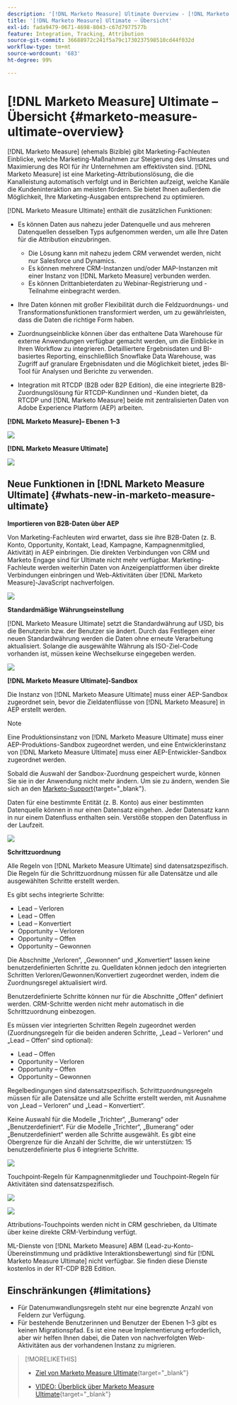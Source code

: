 ```yaml
---
description: '[!DNL Marketo Measure] Ultimate Overview - [!DNL Marketo Measure]'
title: '[!DNL Marketo Measure] Ultimate – Übersicht'
exl-id: fada9479-0671-4698-8043-c67d7977577b
feature: Integration, Tracking, Attribution
source-git-commit: 36688972c241f5a79c1730237598510cd44f032d
workflow-type: tm+mt
source-wordcount: '683'
ht-degree: 99%

---
```


# [!DNL Marketo Measure] Ultimate – Übersicht {#marketo-measure-ultimate-overview}

[!DNL Marketo Measure] (ehemals Bizible) gibt Marketing-Fachleuten Einblicke, welche Marketing-Maßnahmen zur Steigerung des Umsatzes und Maximierung des ROI für ihr Unternehmen am effektivsten sind. [!DNL Marketo Measure] ist eine Marketing-Attributionslösung, die die Kanalleistung automatisch verfolgt und in Berichten aufzeigt, welche Kanäle die Kundeninteraktion am meisten fördern. Sie bietet Ihnen außerdem die Möglichkeit, Ihre Marketing-Ausgaben entsprechend zu optimieren.

[!DNL Marketo Measure Ultimate] enthält die zusätzlichen Funktionen:

* Es können Daten aus nahezu jeder Datenquelle und aus mehreren Datenquellen desselben Typs aufgenommen werden, um alle Ihre Daten für die Attribution einzubringen.
   * Die Lösung kann mit nahezu jedem CRM verwendet werden, nicht nur Salesforce und Dynamics.
   * Es können mehrere CRM-Instanzen und/oder MAP-Instanzen mit einer Instanz von [!DNL Marketo Measure] verbunden werden.
   * Es können Drittanbieterdaten zu Webinar-Registrierung und -Teilnahme einbegracht werden.

* Ihre Daten können mit großer Flexibilität durch die Feldzuordnungs- und Transformationsfunktionen transformiert werden, um zu gewährleisten, dass die Daten die richtige Form haben.

* Zuordnungseinblicke können über das enthaltene Data Warehouse für externe Anwendungen verfügbar gemacht werden, um die Einblicke in Ihren Workflow zu integrieren. Detailliertere Ergebnisdaten und BI-basiertes Reporting, einschließlich Snowflake Data Warehouse, was Zugriff auf granulare Ergebnisdaten und die Möglichkeit bietet, jedes BI-Tool für Analysen und Berichte zu verwenden.

* Integration mit RTCDP (B2B oder B2P Edition), die eine integrierte B2B-Zuordnungslösung für RTCDP-Kundinnen und -Kunden bietet, da RTCDP und [!DNL Marketo Measure] beide mit zentralisierten Daten von Adobe Experience Platform (AEP) arbeiten.

**[!DNL Marketo Measure]– Ebenen 1–3**

![](assets/marketo-measure-ultimate-overview-1.png)

**[!DNL Marketo Measure Ultimate]**

![](assets/marketo-measure-ultimate-overview-2.png)

## Neue Funktionen in [!DNL Marketo Measure Ultimate] {#whats-new-in-marketo-measure-ultimate}

**Importieren von B2B-Daten über AEP**

Von Marketing-Fachleuten wird erwartet, dass sie ihre B2B-Daten (z. B. Konto, Opportunity, Kontakt, Lead, Kampagne, Kampagnenmitglied, Aktivität) in AEP einbringen. Die direkten Verbindungen von CRM und Marketo Engage sind für Ultimate nicht mehr verfügbar. Marketing-Fachleute werden weiterhin Daten von Anzeigenplattformen über direkte Verbindungen einbringen und Web-Aktivitäten über [!DNL Marketo Measure]-JavaScript nachverfolgen.

![](assets/marketo-measure-ultimate-overview-3.png)

**Standardmäßige Währungseinstellung**

[!DNL Marketo Measure Ultimate] setzt die Standardwährung auf USD, bis die Benutzerin bzw. der Benutzer sie ändert. Durch das Festlegen einer neuen Standardwährung werden die Daten ohne erneute Verarbeitung aktualisiert. Solange die ausgewählte Währung als ISO-Ziel-Code vorhanden ist, müssen keine Wechselkurse eingegeben werden.

![](assets/marketo-measure-ultimate-overview-4.png)

**[!DNL Marketo Measure Ultimate]-Sandbox**

Die Instanz von [!DNL Marketo Measure Ultimate] muss einer AEP-Sandbox zugeordnet sein, bevor die Zieldatenflüsse von [!DNL Marketo Measure] in AEP erstellt werden.

>[!NOTE]
>
>Eine Produktionsinstanz von [!DNL Marketo Measure Ultimate] muss einer AEP-Produktions-Sandbox zugeordnet werden, und eine Entwicklerinstanz von [!DNL Marketo Measure Ultimate] muss einer AEP-Entwickler-Sandbox zugeordnet werden.

Sobald die Auswahl der Sandbox-Zuordnung gespeichert wurde, können Sie sie in der Anwendung nicht mehr ändern. Um sie zu ändern, wenden Sie sich an den [Marketo-Support](https://nation.marketo.com/t5/support/ct-p/Support){target="_blank"}.

Daten für eine bestimmte Entität (z. B. Konto) aus einer bestimmten Datenquelle können in nur einen Datensatz eingehen. Jeder Datensatz kann in nur einem Datenfluss enthalten sein. Verstöße stoppen den Datenfluss in der Laufzeit.

![](assets/marketo-measure-ultimate-overview-5.png)

**Schrittzuordnung**

Alle Regeln von [!DNL Marketo Measure Ultimate] sind datensatzspezifisch. Die Regeln für die Schrittzuordnung müssen für alle Datensätze und alle ausgewählten Schritte erstellt werden.

Es gibt sechs integrierte Schritte:

* Lead – Verloren
* Lead – Offen
* Lead – Konvertiert
* Opportunity – Verloren
* Opportunity – Offen
* Opportunity – Gewonnen

Die Abschnitte „Verloren“, „Gewonnen“ und „Konvertiert“ lassen keine benutzerdefinierten Schritte zu. Quelldaten können jedoch den integrierten Schritten Verloren/Gewonnen/Konvertiert zugeordnet werden, indem die Zuordnungsregel aktualisiert wird.

Benutzerdefinierte Schritte können nur für die Abschnitte „Offen“ definiert werden.
CRM-Schritte werden nicht mehr automatisch in die Schrittzuordnung einbezogen.

Es müssen vier integrierten Schritten Regeln zugeordnet werden (Zuordnungsregeln für die beiden anderen Schritte, „Lead – Verloren“ und „Lead – Offen“ sind optional):

* Lead – Offen
* Opportunity – Verloren
* Opportunity – Offen
* Opportunity – Gewonnen

Regelbedingungen sind datensatzspezifisch. Schrittzuordnungsregeln müssen für alle Datensätze und alle Schritte erstellt werden, mit Ausnahme von „Lead – Verloren“ und „Lead – Konvertiert“.

Keine Auswahl für die Modelle „Trichter“, „Bumerang“ oder „Benutzerdefiniert“. Für die Modelle „Trichter“, „Bumerang“ oder „Benutzerdefiniert“ werden alle Schritte ausgewählt. Es gibt eine Obergrenze für die Anzahl der Schritte, die wir unterstützen: 15 benutzerdefinierte plus 6 integrierte Schritte.

![](assets/marketo-measure-ultimate-overview-6.png)

Touchpoint-Regeln für Kampagnenmitglieder und Touchpoint-Regeln für Aktivitäten sind datensatzspezifisch.

![](assets/marketo-measure-ultimate-overview-7.png)

![](assets/marketo-measure-ultimate-overview-8.png)

Attributions-Touchpoints werden nicht in CRM geschrieben, da Ultimate über keine direkte CRM-Verbindung verfügt.

ML-Dienste von [!DNL Marketo Measure] ABM (Lead-zu-Konto-Übereinstimmung und prädiktive Interaktionsbewertung) sind für [!DNL Marketo Measure Ultimate] nicht verfügbar. Sie finden diese Dienste kostenlos in der RT-CDP B2B Edition.

## Einschränkungen {#limitations}

* Für Datenumwandlungsregeln steht nur eine begrenzte Anzahl von Feldern zur Verfügung.
* Für bestehende Benutzerinnen und Benutzer der Ebenen 1–3 gibt es keinen Migrationspfad. Es ist eine neue Implementierung erforderlich, aber wir helfen Ihnen dabei, die Daten von nachverfolgten Web-Aktivitäten aus der vorhandenen Instanz zu migrieren.

>[!MORELIKETHIS]
>
>* [Ziel von Marketo Measure Ultimate](https://experienceleague.adobe.com/docs/experience-platform/destinations/catalog/adobe/marketo-measure-ultimate.html?lang=de){target="_blank"}
>
>* [VIDEO: Überblick über Marketo Measure Ultimate](https://experienceleague.adobe.com/de/docs/marketo-measure-learn/tutorials/marketo-measure-ultimate/overview){target="_blank"}

